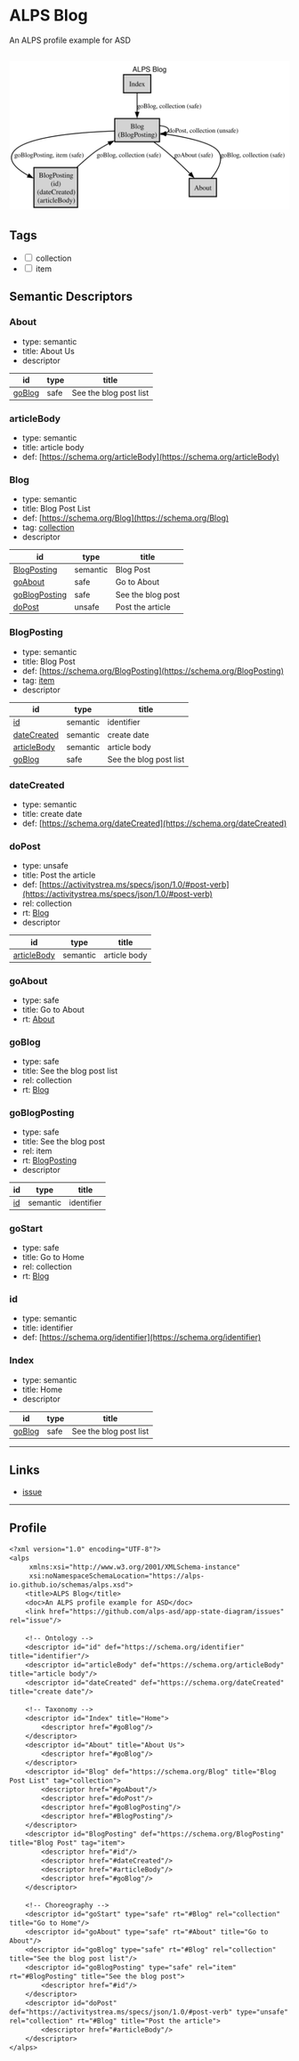 # ALPS Blog

An ALPS profile example for ASD

<!-- Container for the ASDs -->
[<img src="profile.svg">](profile.title.svg)
---


## Tags
* <input type="checkbox" id="tag-collection" class="tag-trigger-checkbox" data-tag="collection" name="tag-collection"><label for="tag-collection"> collection</label>
* <input type="checkbox" id="tag-item" class="tag-trigger-checkbox" data-tag="item" name="tag-item"><label for="tag-item"> item</label>

## Semantic Descriptors

 
### <a id="About">About</a>
 * type: semantic
 * title: About Us
 * descriptor

| id | type | title |
|---|---|---|
| [goBlog](#goBlog) | safe | See the blog post list |

### <a id="articleBody">articleBody</a>
 * type: semantic
 * title: article body
 * def: [https://schema.org/articleBody](https://schema.org/articleBody)

### <a id="Blog">Blog</a>
 * type: semantic
 * title: Blog Post List
 * def: [https://schema.org/Blog](https://schema.org/Blog)
 * tag: [collection](#tag-collection)
 * descriptor

| id | type | title |
|---|---|---|
| [BlogPosting](#BlogPosting) | semantic | Blog Post |
| [goAbout](#goAbout) | safe | Go to About |
| [goBlogPosting](#goBlogPosting) | safe | See the blog post |
| [doPost](#doPost) | unsafe | Post the article |

### <a id="BlogPosting">BlogPosting</a>
 * type: semantic
 * title: Blog Post
 * def: [https://schema.org/BlogPosting](https://schema.org/BlogPosting)
 * tag: [item](#tag-item)
 * descriptor

| id | type | title |
|---|---|---|
| [id](#id) | semantic | identifier |
| [dateCreated](#dateCreated) | semantic | create date |
| [articleBody](#articleBody) | semantic | article body |
| [goBlog](#goBlog) | safe | See the blog post list |

### <a id="dateCreated">dateCreated</a>
 * type: semantic
 * title: create date
 * def: [https://schema.org/dateCreated](https://schema.org/dateCreated)

### <a id="doPost">doPost</a>
 * type: unsafe
 * title: Post the article
 * def: [https://activitystrea.ms/specs/json/1.0/#post-verb](https://activitystrea.ms/specs/json/1.0/#post-verb)
 * rel: collection
 * rt: [Blog](#Blog)
 * descriptor

| id | type | title |
|---|---|---|
| [articleBody](#articleBody) | semantic | article body |

### <a id="goAbout">goAbout</a>
 * type: safe
 * title: Go to About
 * rt: [About](#About)

### <a id="goBlog">goBlog</a>
 * type: safe
 * title: See the blog post list
 * rel: collection
 * rt: [Blog](#Blog)

### <a id="goBlogPosting">goBlogPosting</a>
 * type: safe
 * title: See the blog post
 * rel: item
 * rt: [BlogPosting](#BlogPosting)
 * descriptor

| id | type | title |
|---|---|---|
| [id](#id) | semantic | identifier |

### <a id="goStart">goStart</a>
 * type: safe
 * title: Go to Home
 * rel: collection
 * rt: [Blog](#Blog)

### <a id="id">id</a>
 * type: semantic
 * title: identifier
 * def: [https://schema.org/identifier](https://schema.org/identifier)

### <a id="Index">Index</a>
 * type: semantic
 * title: Home
 * descriptor

| id | type | title |
|---|---|---|
| [goBlog](#goBlog) | safe | See the blog post list |



---

## Links


* <a rel="issue" href="https://github.com/alps-asd/app-state-diagram/issues">issue</a>

---

## Profile
<pre><code>&lt;?xml version=&quot;1.0&quot; encoding=&quot;UTF-8&quot;?&gt;
&lt;alps
     xmlns:xsi=&quot;http://www.w3.org/2001/XMLSchema-instance&quot;
     xsi:noNamespaceSchemaLocation=&quot;https://alps-io.github.io/schemas/alps.xsd&quot;&gt;
    &lt;title&gt;ALPS Blog&lt;/title&gt;
    &lt;doc&gt;An ALPS profile example for ASD&lt;/doc&gt;
    &lt;link href=&quot;https://github.com/alps-asd/app-state-diagram/issues&quot; rel=&quot;issue&quot;/&gt;

    &lt;!-- Ontology --&gt;
    &lt;descriptor id=&quot;id&quot; def=&quot;https://schema.org/identifier&quot; title=&quot;identifier&quot;/&gt;
    &lt;descriptor id=&quot;articleBody&quot; def=&quot;https://schema.org/articleBody&quot; title=&quot;article body&quot;/&gt;
    &lt;descriptor id=&quot;dateCreated&quot; def=&quot;https://schema.org/dateCreated&quot; title=&quot;create date&quot;/&gt;

    &lt;!-- Taxonomy --&gt;
    &lt;descriptor id=&quot;Index&quot; title=&quot;Home&quot;&gt;
        &lt;descriptor href=&quot;#goBlog&quot;/&gt;
    &lt;/descriptor&gt;
    &lt;descriptor id=&quot;About&quot; title=&quot;About Us&quot;&gt;
        &lt;descriptor href=&quot;#goBlog&quot;/&gt;
    &lt;/descriptor&gt;
    &lt;descriptor id=&quot;Blog&quot; def=&quot;https://schema.org/Blog&quot; title=&quot;Blog Post List&quot; tag=&quot;collection&quot;&gt;
        &lt;descriptor href=&quot;#goAbout&quot;/&gt;
        &lt;descriptor href=&quot;#doPost&quot;/&gt;
        &lt;descriptor href=&quot;#goBlogPosting&quot;/&gt;
        &lt;descriptor href=&quot;#BlogPosting&quot;/&gt;
    &lt;/descriptor&gt;
    &lt;descriptor id=&quot;BlogPosting&quot; def=&quot;https://schema.org/BlogPosting&quot; title=&quot;Blog Post&quot; tag=&quot;item&quot;&gt;
        &lt;descriptor href=&quot;#id&quot;/&gt;
        &lt;descriptor href=&quot;#dateCreated&quot;/&gt;
        &lt;descriptor href=&quot;#articleBody&quot;/&gt;
        &lt;descriptor href=&quot;#goBlog&quot;/&gt;
    &lt;/descriptor&gt;

    &lt;!-- Choreography --&gt;
    &lt;descriptor id=&quot;goStart&quot; type=&quot;safe&quot; rt=&quot;#Blog&quot; rel=&quot;collection&quot; title=&quot;Go to Home&quot;/&gt;
    &lt;descriptor id=&quot;goAbout&quot; type=&quot;safe&quot; rt=&quot;#About&quot; title=&quot;Go to About&quot;/&gt;
    &lt;descriptor id=&quot;goBlog&quot; type=&quot;safe&quot; rt=&quot;#Blog&quot; rel=&quot;collection&quot; title=&quot;See the blog post list&quot;/&gt;
    &lt;descriptor id=&quot;goBlogPosting&quot; type=&quot;safe&quot; rel=&quot;item&quot; rt=&quot;#BlogPosting&quot; title=&quot;See the blog post&quot;&gt;
        &lt;descriptor href=&quot;#id&quot;/&gt;
    &lt;/descriptor&gt;
    &lt;descriptor id=&quot;doPost&quot; def=&quot;https://activitystrea.ms/specs/json/1.0/#post-verb&quot; type=&quot;unsafe&quot; rel=&quot;collection&quot; rt=&quot;#Blog&quot; title=&quot;Post the article&quot;&gt;
        &lt;descriptor href=&quot;#articleBody&quot;/&gt;
    &lt;/descriptor&gt;
&lt;/alps&gt;
</code></pre>